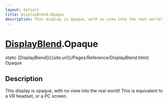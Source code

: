 ```yaml
---
layout: default
title: DisplayBlend.Opaque
description: This display is opaque, with no view into the real world! This is equivalent to a VR headset, or a PC screen.
---
```

# [DisplayBlend]({{site.url}}/Pages/Reference/DisplayBlend.html).Opaque

<div class='signature' markdown='1'>
static [DisplayBlend]({{site.url}}/Pages/Reference/DisplayBlend.html) Opaque
</div>

## Description
This display is opaque, with no view into the real world!
This is equivalent to a VR headset, or a PC screen.

